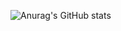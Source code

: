 ![Anurag's GitHub stats](https://github-readme-stats.vercel.app/api?username=nicolefedyszyn&show_icons=true)
